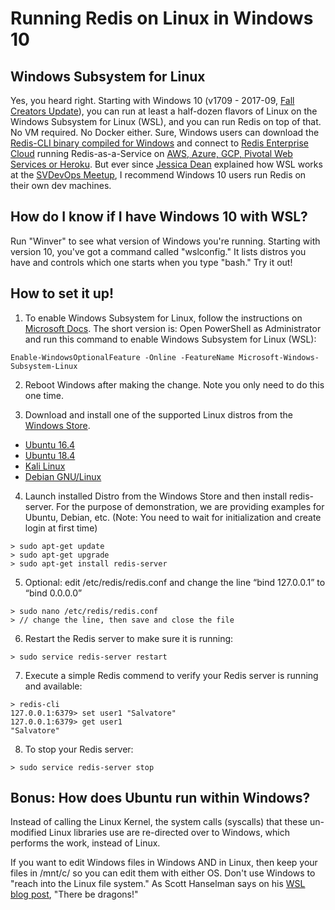 # Running Redis on Linux in Windows 10 

## Windows Subsystem for Linux

Yes, you heard right. Starting with Windows 10 (v1709 - 2017-09, [Fall Creators Update](https://blogs.msdn.microsoft.com/commandline/2017/10/11/whats-new-in-wsl-in-windows-10-fall-creators-update/)), you can run at least a half-dozen flavors of Linux on the Windows Subsystem for Linux (WSL), and you can run Redis on top of that. No VM required. No Docker either.  Sure, Windows users can download the [Redis-CLI binary compiled for Windows](https://github.com/dmajkic/redis/downloads "redis-2.4.5-win32-win64.zip") and connect to [Redis Enterprise Cloud](https://redislabs.com/redis-enterprise/cloud/ "Redis database-as-a-service") running Redis-as-a-Service on [AWS, Azure, GCP, Pivotal Web Services or Heroku](https://redislabs.com/redis-enterprise/cloud/access/ "Redis Enterprise Cloud"). But ever since [Jessica Dean](https://twitter.com/jldeen "Jessica Dean on Twitter") explained how WSL works at the [SVDevOps Meetup](https://www.meetup.com/SVDevOps/events/235908130/ "Getting started with BASH on Windows 10"), I recommend Windows 10 users run Redis on their own dev machines.

## How do I know if I have Windows 10 with WSL?

Run "Winver" to see what version of Windows you're running. Starting with version 10, you've got a command called "wslconfig." It lists distros you have and controls which one starts when you type "bash." Try it out!

## How to set it up!

1. To enable Windows Subsystem for Linux, follow the instructions on [Microsoft Docs](https://docs.microsoft.com/en-us/windows/wsl/install-win10#install-the-windows-subsystem-for-linux "Install the Windows Subsystem for LInux"). The short version is: Open PowerShell as Administrator and run this command to enable Windows Subsystem for Linux (WSL): 
```
Enable-WindowsOptionalFeature -Online -FeatureName Microsoft-Windows-Subsystem-Linux
```
2. Reboot Windows after making the change. Note you only need to do this one time. 

3. Download and install one of the supported Linux distros from the [Windows Store](http://microsoft.com/store "Windows Store").
- [Ubuntu 16.4](https://www.microsoft.com/en-us/p/ubuntu/9nblggh4msv6) 
- [Ubuntu 18.4](https://www.microsoft.com/en-us/p/ubuntu-1804/9n9tngvndl3q)
- [Kali Linux](https://www.microsoft.com/en-us/p/kali-linux/9pkr34tncv07)
- [Debian GNU/Linux](https://www.microsoft.com/en-us/p/debian-gnu-linux/9msvkqc78pk6)

4. Launch installed Distro from the Windows Store and then install redis-server. For the purpose of demonstration, we are providing examples for Ubuntu, Debian, etc. (Note: You need to wait for initialization and create login at first time)
```
> sudo apt-get update 
> sudo apt-get upgrade
> sudo apt-get install redis-server
```
5. Optional: edit /etc/redis/redis.conf and change the line “bind 127.0.0.1” to “bind 0.0.0.0”
```
> sudo nano /etc/redis/redis.conf
> // change the line, then save and close the file
```
6. Restart the Redis server to make sure it is running:
```
> sudo service redis-server restart
```
7. Execute a simple Redis commend to verify your Redis server is running and available: 
```
> redis-cli 
127.0.0.1:6379> set user1 "Salvatore"
127.0.0.1:6379> get user1
"Salvatore"
```
8. To stop your Redis server: 
```
> sudo service redis-server stop
```
  
## Bonus: How does Ubuntu run within Windows?  

Instead of calling the Linux Kernel, the system calls (syscalls) that these un-modified Linux libraries use are re-directed over to Windows, which performs the work, instead of Linux. 

If you want to edit Windows files in Windows AND in Linux, then keep your files in /mnt/c/ so you can edit them with either OS. Don't use Windows to "reach into the Linux file system." As Scott Hanselman says on his [WSL blog post](https://www.hanselman.com/blog/VIDEOHowToRunLinuxAndBashOnWindows10AnniversaryUpdate.aspx "The year of Linux on the (Windows) Desktop - WSL Tips and Tricks"), "There be dragons!"



